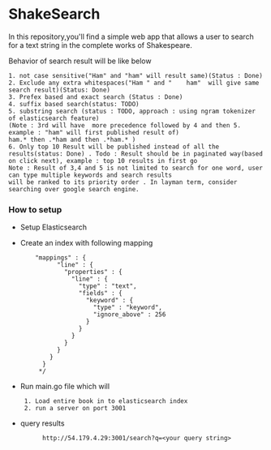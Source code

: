 # ShakeSearch

 In this repository,you'll find a simple web app that allows a user to search for a text string in
the complete works of Shakespeare.

Behavior of search result will be like below

    1. not case sensitive("Ham" and "ham" will result same)(Status : Done)
    2. Exclude any extra whitespaces("Ham " and "    ham"  will give same search result)(Status: Done)
    3. Prefex based and exact search (Status : Done) 
    4. suffix based search(status: TODO) 
    5. substring search (status : TODO, approach : using ngram tokenizer of elasticsearch feature)
    (Note : 3rd will have  more precedence followed by 4 and then 5. example : "ham" will first published result of)
    ham.* then .*ham and then .*ham.* )
    6. Only top 10 Result will be published instead of all the results(status: Done) . Todo : Result should be in paginated way(based on click next), example : top 10 results in first go 
    Note : Result of 3,4 and 5 is not limited to search for one word, user can type multiple keywords and search results     
    will be ranked to its priority order . In layman term, consider searching over google search engine. 


### How to setup
* Setup Elasticsearch
* Create an index with following mapping 

          "mappings" : {
                "line" : {
                  "properties" : {
                    "line" : {
                      "type" : "text",
                      "fields" : {
                        "keyword" : {
                          "type" : "keyword",
                          "ignore_above" : 256
                        }
                      }
                    }
                  }
                }
              }
            }
           */
           
* Run main.go file which will 
       
       
       1. Load entire book in to elasticsearch index
       2. run a server on port 3001
       
* query results 

            http://54.179.4.29:3001/search?q=<your query string>   
